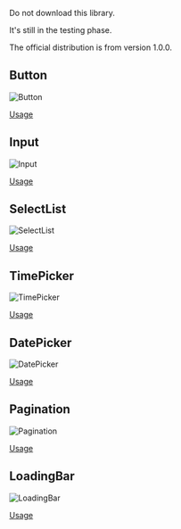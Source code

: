 Do not download this library.

It's still in the testing phase.

The official distribution is from version 1.0.0.

## Button

![Button](https://firebasestorage.googleapis.com/v0/b/react-daily-components.appspot.com/o/Button.png?alt=media&token=81cca214-0405-4282-b219-8a7e750241c9)

[Usage](https://github.com/Lee-Minhoon/react-daily-components/tree/main/src/components/Button)

## Input

![Input](https://firebasestorage.googleapis.com/v0/b/react-daily-components.appspot.com/o/Input.png?alt=media&token=b1436dd4-790c-4c2b-8033-85b4d11b8a84)

[Usage](https://github.com/Lee-Minhoon/react-daily-components/tree/main/src/components/Input)

## SelectList

![SelectList](https://firebasestorage.googleapis.com/v0/b/react-daily-components.appspot.com/o/SelectList.png?alt=media&token=f446a0d7-4908-4d4e-8eae-548f6f87ebf9)

[Usage](https://github.com/Lee-Minhoon/react-daily-components/tree/main/src/components/SelectList)

## TimePicker

![TimePicker](https://firebasestorage.googleapis.com/v0/b/react-daily-components.appspot.com/o/TimePicker.png?alt=media&token=5623765b-2344-412f-81f6-8a0308666e54)

[Usage](https://github.com/Lee-Minhoon/react-daily-components/tree/main/src/components/TimePicker)

## DatePicker

![DatePicker](https://firebasestorage.googleapis.com/v0/b/react-daily-components.appspot.com/o/DatePicker.png?alt=media&token=d308c46b-fa7f-4836-9c2f-04f6e0d4415a)

[Usage](https://github.com/Lee-Minhoon/react-daily-components/tree/main/src/components/DatePicker)

## Pagination

![Pagination](https://firebasestorage.googleapis.com/v0/b/react-daily-components.appspot.com/o/Pagination.png?alt=media&token=63e5a7b2-ec1f-4fe1-a041-ccfedf04d4c0)

[Usage](https://github.com/Lee-Minhoon/react-daily-components/tree/main/src/components/Pagination)

## LoadingBar

![LoadingBar](https://firebasestorage.googleapis.com/v0/b/react-daily-components.appspot.com/o/LoadingBar.png?alt=media&token=2f8812f8-c496-404f-8921-f3a00c76e37a)

[Usage](https://github.com/Lee-Minhoon/react-daily-components/tree/main/src/components/LoadingBar)
